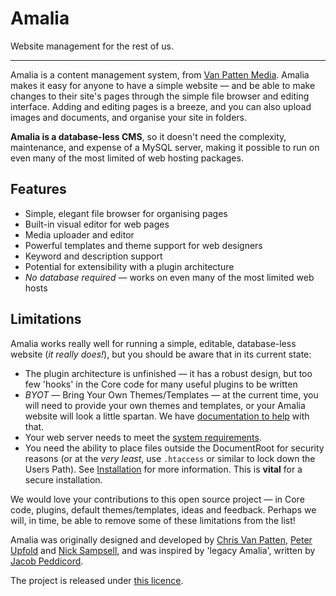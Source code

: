 Amalia
======

Website management for the rest of us.

***

Amalia is a content management system, from [Van Patten Media](http://vanpattenmedia.com). Amalia makes it easy for anyone to have a simple website — and be able to make changes to their site's pages through the simple file browser and editing interface. Adding and editing pages is a breeze, and you can also upload images and documents, and organise your site in folders.

**Amalia is a database-less CMS**, so it doesn't need the complexity, maintenance, and expense of a MySQL server, making it possible to run on even many of the most limited of web hosting packages.

## Features

* Simple, elegant file browser for organising pages
* Built-in visual editor for web pages
* Media uploader and editor
* Powerful templates and theme support for web designers
* Keyword and description support
* Potential for extensibility with a plugin architecture
* *No database required* — works on even many of the most limited web hosts

## Limitations

Amalia works really well for running a simple, editable, database-less website (*it really does!*), but you should be aware that in its current state:

* The plugin architecture is unfinished — it has a robust design, but too few 'hooks' in the Core code for many useful plugins to be written
* *BYOT* — Bring Your Own Themes/Templates — at the current time, you will need to provide your own themes and templates, or your Amalia website will look a little spartan. We have [documentation to help](https://github.com/vanpattenmedia/amalia/wiki/Themes "See the Themes documentation on the wiki") with that.
* Your web server needs to meet the [system requirements](https://github.com/vanpattenmedia/amalia/wiki/System-Requirements).
* You need the ability to place files outside the DocumentRoot for security reasons (or at the *very least*, use `.htaccess` or similar to lock down the Users Path). See [Installation](https://github.com/vanpattenmedia/amalia/wiki/Installation "See Installation help on the wiki") for more information. This is **vital** for a secure installation.

We would love your contributions to this open source project — in Core code, plugins, default themes/templates, ideas and feedback. Perhaps we will, in time, be able to remove some of these limitations from the list!

Amalia was originally designed and developed by [Chris Van Patten](http://chrisvanpatten.com), [Peter Upfold](http://peter.upfold.org.uk/) and [Nick Sampsell](http://nicksampsell.com/), and was inspired by 'legacy Amalia', written by [Jacob Peddicord](http://jacob.peddicord.net/).

The project is released under [this licence](https://github.com/vanpattenmedia/amalia/raw/master/LICENSE).